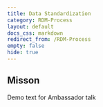 ```yaml
---
title: Data Standardization
category: RDM-Process
layout: default
docs_css: markdown
redirect_from: /RDM-Process
empty: false
hide: true
---
```


## Misson

Demo text for Ambassador talk
